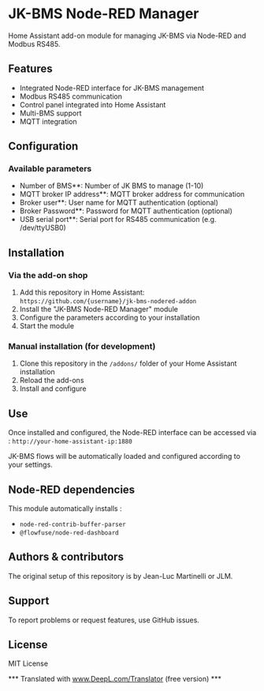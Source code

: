 # JK-BMS Node-RED Manager

Home Assistant add-on module for managing JK-BMS via Node-RED and Modbus RS485.

## Features

- Integrated Node-RED interface for JK-BMS management
- Modbus RS485 communication
- Control panel integrated into Home Assistant
- Multi-BMS support
- MQTT integration

## Configuration

### Available parameters

- Number of BMS**: Number of JK BMS to manage (1-10)
- MQTT broker IP address**: MQTT broker address for communication
- Broker user**: User name for MQTT authentication (optional)
- Broker Password**: Password for MQTT authentication (optional)
- USB serial port**: Serial port for RS485 communication (e.g. /dev/ttyUSB0)

## Installation

### Via the add-on shop

1. Add this repository in Home Assistant: `https://github.com/{username}/jk-bms-nodered-addon`
2. Install the "JK-BMS Node-RED Manager" module
3. Configure the parameters according to your installation
4. Start the module

### Manual installation (for development)

1. Clone this repository in the `/addons/` folder of your Home Assistant installation
2. Reload the add-ons
3. Install and configure

## Use

Once installed and configured, the Node-RED interface can be accessed via :
`http://your-home-assistant-ip:1880`

JK-BMS flows will be automatically loaded and configured according to your settings.

## Node-RED dependencies

This module automatically installs :
- `node-red-contrib-buffer-parser`
- `@flowfuse/node-red-dashboard`

## Authors & contributors

The original setup of this repository is by Jean-Luc Martinelli or JLM.


## Support

To report problems or request features, use GitHub issues.

## License

MIT License

*** Translated with www.DeepL.com/Translator (free version) ***

